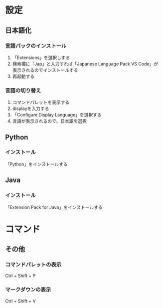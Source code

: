 # 設定

## 日本語化

### 言語パックのインストール

1. 「Extensions」を選択しする
2. 検索欄に「Jap」と入力すれば「Japanese Language Pack VS Code」が表示されるのでインストールする
3. 再起動する

### 言語の切り替え

1. コマンドパレットを表示する
2. displayを入力する
3. 「Configure Display Language」を選択する
4. 言語が表示されるので、日本語を選択

## Python

### インストール

「Python」をインストールする

## Java

### インストール

「Extension Pack for Java」をインストールする

# コマンド

## その他

### コマンドパレットの表示
Ctrl + Shift + P

### マークダウンの表示
Ctrl + Shift + V